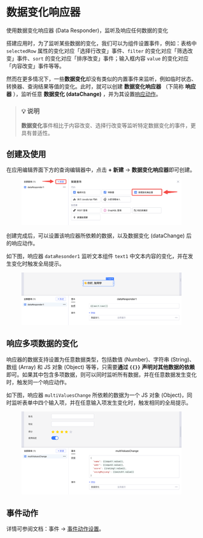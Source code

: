 # 数据变化响应器

使用数据变化响应器 (Data Responder)，监听及响应任何数据的变化

搭建应用时，为了监听某些数据的变化，我们可以为组件设置事件，例如：表格中 `selectedRow` 属性的变化对应「选择行改变」事件、`filter` 的变化对应「筛选改变」事件、`sort` 的变化对应「排序改变」事件；输入框内容 `value` 的变化对应「内容改变」事件等等。

然而在更多情况下，一些**数据变化**却没有类似的内置事件来监听，例如临时状态、转换器、查询结果等值的变化。此时，就可以创建 **数据变化响应器** （下简称 **响应器** ），监听任意 **数据变化 (dataChange)** ，并为其设置[响应动作](../event-handler.md)。

> ### 💡 说明
>
> **数据变化**事件相比于内容改变、选择行改变等监听特定数据变化的事件，更具有普适性。
>

## 创建及使用

在应用编辑界面下方的查询编辑器中，点击 **+ 新建** -> **数据变化响应器**即可创建。

<figure><img src="../assets/1-20230810212003-rrtnfug.png" alt=""><figcaption></figcaption></figure>

创建完成后，可以设置该响应器所依赖的数据，以及数据变化 (dataChange) 后的响应动作。

如下图，响应器 `dataResonder1` 监听文本组件 `text1` 中文本内容的变化，并在发生变化时触发全局提示。

<figure><img src="../assets/2-20230810212004-urgasg1.png" alt=""><figcaption></figcaption></figure>

## 响应多项数据的变化

响应器的数据支持设置为任意数据类型，包括数值 (Number)、字符串 (String)、数组 (Array) 和 JS 对象 (Object) 等等，只需要**通过** **`{{}}`** **声明对其他数据的依赖**即可。如果其中包含多项数据，则可以同时监听所有数据，并在任意数据发生变化时，触发同一个响应动作。

如下图，响应器 `multiValuesChange` 所依赖的数据为一个 JS 对象 (Object)，同时监听表单中四个输入项，并在任意输入项发生变化时，触发相同的全局提示。

<figure><img src="../assets/3-20230810212004-9kld4zh.png" alt=""><figcaption></figcaption></figure>

## 事件动作

详情可参阅文档：事件 -> [事件动作设置](../event-handler.md)。
